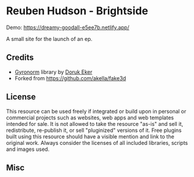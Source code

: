 # Reuben Hudson - Brightside

Demo: https://dreamy-goodall-e5ee7b.netlify.app/

A small site for the launch of an ep.

## Credits

*   [Gyronorm](https://github.com/dorukeker/gyronorm.js/) library by [Doruk Eker](http://dorukeker.com)
*   Forked from https://github.com/akella/fake3d

## License
This resource can be used freely if integrated or build upon in personal or commercial projects such as websites, web apps and web templates intended for sale. It is not allowed to take the resource "as-is" and sell it, redistribute, re-publish it, or sell "pluginized" versions of it. Free plugins built using this resource should have a visible mention and link to the original work. Always consider the licenses of all included libraries, scripts and images used.

## Misc

